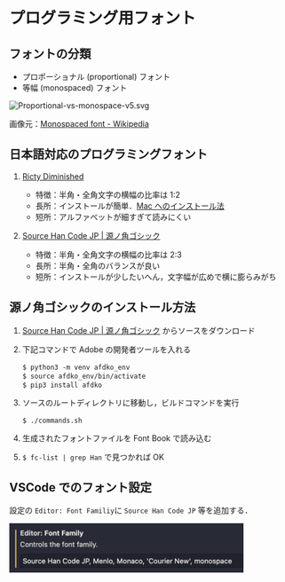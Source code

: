 # プログラミング用フォント

## フォントの分類

- プロポーショナル (proportional) フォント
- 等幅 (monospaced) フォント

<img title="" src="https://upload.wikimedia.org/wikipedia/commons/thumb/9/99/Proportional-vs-monospace-v5.svg/2560px-Proportional-vs-monospace-v5.svg.png" alt="Proportional-vs-monospace-v5.svg" width="318" data-align="center">

画像元：[Monospaced font - Wikipedia](https://en.wikipedia.org/wiki/Monospaced_font)

## 日本語対応のプログラミングフォント

1. [Ricty Diminished](https://rictyfonts.github.io/diminished)

   - 特徴：半角・全角文字の横幅の比率は 1:2
   - 長所：インストールが簡単．[Mac へのインストール法](https://hajipro.com/local-development-environment-mac/ricty-diminished)
   - 短所：アルファベットが細すぎて読みにくい

2. [Source Han Code JP | 源ノ角ゴシック](https://github.com/adobe-fonts/source-han-code-jp)

   - 特徴：半角・全角文字の横幅の比率は 2:3
   - 長所：半角・全角のバランスが良い
   - 短所：インストールが少したいへん，文字幅が広めで横に膨らみがち

## 源ノ角ゴシックのインストール方法

1. [Source Han Code JP | 源ノ角ゴシック](https://github.com/adobe-fonts/source-han-code-jp) からソースをダウンロード
2. 下記コマンドで Adobe の開発者ツールを入れる

   ```shell
   $ python3 -m venv afdko_env
   $ source afdko_env/bin/activate
   $ pip3 install afdko
   ```

3. ソースのルートディレクトリに移動し，ビルドコマンドを実行

   ```shell
   $ ./commands.sh
   ```

4. 生成されたフォントファイルを Font Book で読み込む
5. `$ fc-list | grep Han` で見つかれば OK

## VSCode でのフォント設定

設定の `Editor: Font Familiy`に `Source Han Code JP` 等を追加する．

<img title="" src="image/vscode_font.png" alt="" width="422" data-align="center">
